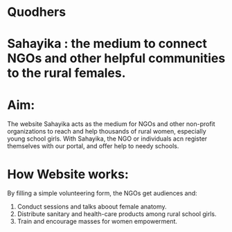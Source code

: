 # Quodhers

# Sahayika : the medium to connect NGOs and other helpful communities to the rural females.

# Aim:
The website Sahayika acts as the medium for NGOs and other non-profit organizations to reach and help thousands of rural women, especially young school girls.
With Sahayika, the NGO or individuals acn register themselves with our portal, and offer help to needy schools.

# How Website works:
By filling a simple volunteering form, the NGOs get audiences and:
1. Conduct sessions and talks aboout female anatomy.
2. Distribute sanitary and health-care products among rural school girls.
3. Train and encourage masses for women empowerment.
